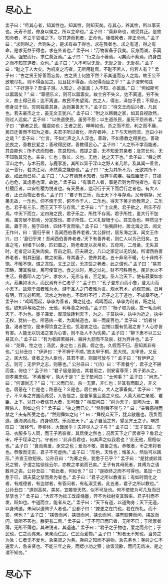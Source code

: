 # 尽心上
孟子曰：“尽其心者，知其性也。知其性，则知天矣。存其心，养其性，所以事天也。夭寿不贰，修身以俟之，所以立命也。”
孟子曰：“莫非命也，顺受其正。是故知命者，不立乎岩墙之下。尽其道而死者，正命也。桎梏死者，非正命也。”
孟子曰：“求则得之，舍则失之，是求有益于得也，求在我者也。求之有道，得之有命，是求无益于得也，求在外者也。”
孟子曰：“万物皆备于我矣。反身而诚，乐莫大焉。强恕而行，求仁莫近焉。”
孟子曰：“行之而不著焉，习矣而不察焉，终身由之而不知其道者，众也。”
孟子曰：“人不可以无耻。无耻之耻，无耻矣。”
孟子曰：“耻之于人大矣。为机变之巧者，无所用耻焉。不耻不若人，何若人有？”
孟子曰：“古之贤王好善而忘势，古之贤士何独不然？乐其道而忘人之势。故王公不致敬尽礼，则不得亟见之。见且犹不得亟，而况得而臣之乎？”
孟子谓宋句践曰：“子好游乎？吾语子游。人知之，亦嚣嚣；人不知，亦嚣嚣。”
曰：“何如斯可以嚣嚣矣？”
曰：“尊德乐义，则可以嚣嚣矣。故士穷不失义，达不离道。穷不失义，故士得己焉；达不离道，故民不失望焉。古之人，得志，泽加于民；不得志，修身见于世。穷则独善其身，达则兼善天下。”
孟子曰：“待文王而后兴者，凡民也。若夫豪杰之士，虽无文王犹兴。”
孟子曰：“附之以韩魏之家，如其自视欿然，则过人远矣。”
孟子曰：“以佚道使民，虽劳不怨；以生道杀民，虽死不怨杀者。”
孟子曰：“霸者之民，驩虞如也；王者之民，皞皞如也。杀之而不怨，利之而不庸，民日迁善而不知为之者。夫君子所过者化，所存者神，上下与天地同流，岂曰小补之哉？”
孟子曰：“仁言，不如仁声之入人深也。善政，不如善教之得民也。善政民畏之，善教民爱之；善政得民财，善教得民心。”
孟子曰：“人之所不学而能者，其良能也；所不虑而知者，其良知也。孩提之童，无不知爱其亲者；及其长也，无不知敬其兄也。亲亲，仁也；敬长，义也。无他，达之天下也。”
孟子曰：“舜之居深山之中，与木石居，与鹿豕游，其所以异于深山之野人者几希。及其闻一善言，见一善行，若决江河，沛然莫之能御也。”
孟子曰：“无为其所不为，无欲其所不欲，如此而已矣。”
孟子曰：“人之有德慧术知者，恒存乎疢疾。独孤臣孽子，其操心也危，其虑患也深，故达。”
孟子曰：“有事君人者，事是君则为容悦者也。有安社稷臣者，以安社稷为悦者也。有天民者，达可行于天下而后行之者也。有大人者，正己而物正者也。”
孟子曰：“君子有三乐，而王天下不与存焉。父母俱存，兄弟无故，一乐也。仰不愧于天，俯不怍于人，二乐也。得天下英才而教育之，三乐也。君子有三乐，而王天下不与存焉。”
孟子曰：“广土众民，君子欲之，所乐不存焉。中天下而立，定四海之民，君子乐之，所性不存焉。君子所性，虽大行不加焉，虽穷居不损焉，分定故也。君子所性，仁义礼智根于心。其生色也，睟然见于面，盎于背，施于四体，四体不言而喻。”
孟子曰：“伯夷辟纣，居北海之滨，闻文王作兴，曰：‘盍归乎来！吾闻西伯善养老者。’太公辟纣，居东海之滨，闻文王作兴，曰：‘盍归乎来！吾闻西伯善养老者。’天下有善养老，则仁人以为己归矣。五亩之宅，树墙下以桑，匹妇蚕之，则老者足以衣帛矣。五母鸡，二母彘，无失其时，老者足以无失肉矣。百亩之田，匹夫耕之，八口之家足以无饥矣。所谓西伯善养老者，制其田里，教之树畜，导其妻子，使养其老。五十非帛不暖，七十非肉不饱。不暖不饱，谓之冻馁。文王之民，无冻馁之老者，此之谓也。”
孟子曰：“易其田畴，薄其税敛，民可使富也。食之以时，用之以礼，财不可胜用也。民非水火不生活，昏暮叩人之门户，求水火，无弗与者，至足矣。圣人治天下，使有菽粟如水火。菽粟如水火，而民焉有不仁者乎？”
孟子曰：“孔子登东山而小鲁，登太山而小天下。故观于海者难为水，游于圣人之门者难为言。观水有术，必观其澜。日月有明，容光必照焉。流水之为物也，不盈科不行；君子之志于道也，不成章不达。”
孟子曰：“鸡鸣而起，孳孳为善者，舜之徒也。鸡鸣而起，孳孳为利者，跖之徒也。欲知舜与跖之分，无他，利与善之闲也。”
孟子曰：“杨子取为我，拔一毛而利天下，不为也。墨子兼爱，摩顶放踵利天下，为之。子莫执中，执中为近之，执中无权，犹执一也。所恶执一者，为其贼道也，举一而废百也。”
孟子曰：“饥者甘食，渴者甘饮，是未得饮食之正也，饥渴害之也。岂惟口腹有饥渴之害？人心亦皆有害。人能无以饥渴之害为心害，则不及人不为忧矣。”
孟子曰：“柳下惠不以三公易其介。”
孟子曰：“有为者辟若掘井，掘井九轫而不及泉，犹为弃井也。”
孟子曰：“尧舜，性之也；汤武，身之也；五霸，假之也。久假而不归，恶知其非有也。”
公孙丑曰：“伊尹曰：‘予不狎于不顺。’放太甲于桐，民大悦。太甲贤。又反之，民大悦。贤者之为人臣也，其君不贤，则固可放与？”
孟子曰：“有伊尹之志，则可；无伊尹之志，则篡也。”
公孙丑曰：“《诗》曰：‘不素餐兮’，君子之不耕而食，何也？”
孟子曰：“君子居是国也，其君用之，则安富尊荣；其子弟从之，则孝弟忠信。‘不素餐兮’，孰大于是？”
王子垫问曰：“士何事？”
孟子曰：“尚志。”
曰：“何谓尚志？”
曰：“仁义而已矣。杀一无罪，非仁也；非其有而取之，非义也。居恶在？仁是也；路恶在？义是也。居仁由义，大人之事备矣。”
孟子曰：“仲子，不义与之齐国而弗受，人皆信之，是舍箪食豆羹之义也。人莫大焉亡亲戚、君臣、上下。以其小者信其大者，奚可哉？”
桃应问曰：“舜为天子，皋陶为士，瞽瞍杀人，则如之何？”
孟子曰：“执之而已矣。”
“然则舜不禁与？”
曰：“夫舜恶得而禁之？夫有所受之也。”
“然则舜如之何？”
曰：“舜视弃天下，犹弃敝屣也。窃负而逃，遵海滨而处，终身欣然，乐而忘天下。”
孟子自范之齐，望见齐王之子。喟然叹曰：“居移气，养移体，大哉居乎！夫非尽人之子与？”
孟子曰：“王子宫室、车马、衣服多与人同，而王子若彼者，其居使之然也；况居天下之广居者乎？鲁君之宋，呼于垤泽之门。守者曰：‘此非吾君也，何其声之似我君也？’此无他，居相似也。”
孟子曰：“食而弗爱，豕交之也；爱而不敬，兽畜之也。恭敬者，币之未将者也。恭敬而无实，君子不可虚拘。”
孟子曰：“形色，天性也；惟圣人，然后可以践形。”
齐宣王欲短丧。公孙丑曰：“为朞之丧，犹愈于已乎？”
孟子曰：“是犹或紾其兄之臂，子谓之姑徐徐云尔，亦教之孝弟而已矣。”
王子有其母死者，其傅为之请数月之丧。公孙丑曰：“若此者，何如也？”
曰：“是欲终之而不可得也。虽加一日愈于已，谓夫莫之禁而弗为者也。”
孟子曰：“君子之所以教者五：有如时雨化之者，有成德者，有达财者，有答问者，有私淑艾者。此五者，君子之所以教也。”
公孙丑曰：“道则高矣，美矣，宜若登天然，似不可及也。何不使彼为可几及而日孳孳也？”
孟子曰：“大匠不为拙工改废绳墨，羿不为拙射变其彀率。君子引而不发，跃如也。中道而立，能者从之。”
孟子曰：“天下有道，以道殉身；天下无道，以身殉道。未闻以道殉乎人者也。”
公都子曰：“滕更之在门也，若在所礼。而不答，何也？”
孟子曰：“挟贵而问，挟贤而问，挟长而问，挟有勋劳而问，挟故而问，皆所不答也。滕更有二焉。”
孟子曰：“于不可已而已者，无所不已；于所厚者薄，无所不薄也。其进锐者，其退速。”
孟子曰：“君子之于物也，爱之而弗仁；于民也，仁之而弗亲。亲亲而仁民，仁民而爱物。”
孟子曰：“知者无不知也，当务之为急；仁者无不爱也，急亲贤之为务。尧舜之知而不遍物，急先务也；尧舜之仁不遍爱人，急亲贤也。不能三年之丧，而缌小功之察；放饭流歠，而问无齿决，是之谓不知务。”
# 尽心下
